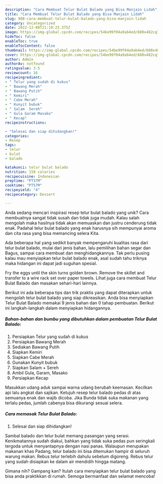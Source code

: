 ```yaml
---
description: "Cara Membuat Telur Bulat Balado yang Bisa Manjain Lidah"
title: "Cara Membuat Telur Bulat Balado yang Bisa Manjain Lidah"
slug: 908-cara-membuat-telur-bulat-balado-yang-bisa-manjain-lidah
category: Uncategorized
date: 2022-12-08T21:19:23.375Z
image: https://img-global.cpcdn.com/recipes/54be99f04a9ab4ed/680x482cq70/telur-bulat-balado-foto-resep-utama.jpg
hideToc: false
enableToc: true
enableTocContent: false
thumbnail: https://img-global.cpcdn.com/recipes/54be99f04a9ab4ed/680x482cq70/telur-bulat-balado-foto-resep-utama.jpg
cover: https://img-global.cpcdn.com/recipes/54be99f04a9ab4ed/680x482cq70/telur-bulat-balado-foto-resep-utama.jpg
author: Admin
authorAv: notfound
ratingvalue: 3.5
reviewcount: 16
recipeingredient:
- " Telur yang sudah di kukus"
- " Bawang Merah"
- " Bawang Putih"
- " Kemiri"
- " Cabe Merah"
- " Kunyit bubuk"
- " Salam  Sereh"
- " Gula Garam Masako"
- " Kecap"
recipeinstructions:

- "Selesai dan siap dihidangkan!"
categories:
- Resep
tags:
- telur
- bulat
- balado

katakunci: telur bulat balado 
nutrition: 159 calories
recipecuisine: Indonesian
preptime: "PT37M"
cooktime: "PT57M"
recipeyield: "4"
recipecategory: Dessert

---
```





Anda sedang mencari inspirasi resep telur bulat balado yang unik? Cara membuatnya sangat tidak susah dan tidak juga mudah. Kalau salah mengolah maka hasilnya tidak akan memuaskan dan justru cenderung tidak enak. Padahal telur bulat balado yang enak harusnya sih mempunyai aroma dan cita rasa yang bisa memancing selera Kita.





Ada beberapa hal yang sedikit banyak mempengaruhi kualitas rasa dari telur bulat balado, mulai dari jenis bahan, lalu pemilihan bahan segar dan Bagus, sampai cara membuat dan menghidangkannya. Tak perlu pusing kalau mau menyiapkan telur bulat balado enak,      asal sudah tahu triknya maka hidangan ini dapat jadi suguhan spesial.














Fry the eggs until the skin turns golden brown. Remove the skillet and transfer to a wire rack set over paper towels. Lihat juga cara membuat Telur Bulat Balado dan masakan sehari-hari lainnya.






Berikut ini ada beberapa tips dan trik praktis yang dapat diterapkan untuk mengolah telur bulat balado yang siap dikreasikan. Anda bisa menyiapkan Telur Bulat Balado memakai 9 jenis bahan dan 0 tahap pembuatan. Berikut ini langkah-langkah dalam menyiapkan hidangannya.

<!--inarticleads1-->

##### Bahan-bahan dan bumbu yang dibutuhkan dalam pembuatan Telur Bulat Balado:

1. Persiapkan  Telur yang sudah di kukus
1. Persiapkan  Bawang Merah
1. Sediakan  Bawang Putih
1. Siapkan  Kemiri
1. Siapkan  Cabe Merah
1. Gunakan  Kunyit bubuk
1. Siapkan  Salam + Sereh
1. Ambil  Gula, Garam, Masako
1. Persiapkan  Kecap


Masukkan udang aduk sampai warna udang berubah keemasan. Kecilkan api lalu angkat dan sajikan. Ketujuh resep telur balado pedas di atas semuanya enak dan wajib dicoba. Jika Bunda tidak suka makanan yang terlalu pedas, jumlah cabenya bisa dikurangi sesuai selera. 

<!--inarticleads2-->

##### Cara memasak Telur Bulat Balado:


1. Selesai dan siap dihidangkan!

Sambal balado dan telur bulat memang pasangan yang serasi. Kenikmatannya sudah diakui, bahkan yang tidak suka pedas pun seringkali tergoda untuk menyantapnya dengan nasi panas. Walaupun merupakan makanan khas Padang, telur balado ini bisa ditemukan hampir di seluruh warung makan. Rebus telur terlebih dahulu sebelum digoreng. Rebus telur yang sudah disiapkan ke dalam air mendidih hingga matang. 

Gimana nih? Gampang kan? Itulah cara menyiapkan telur bulat balado yang bisa anda praktikkan di rumah. Semoga bermanfaat dan selamat mencoba!
